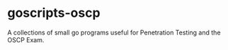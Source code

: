 # goscripts-oscp
A collections of small go programs useful for Penetration Testing and the OSCP Exam.
